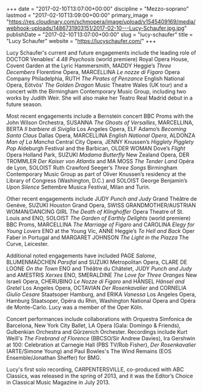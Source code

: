 +++
date = "2017-02-10T13:07:00+00:00"
discipline = "Mezzo-soprano"
lastmod = "2017-02-10T13:09:00+00:00"
primary_image = "https://res.cloudinary.com/schmopera/image/upload/v1545409169/media/webhook-uploads/1486731903151/2017-02-10---Lucy-Schaufer.jpg.jpg"
publishDate = "2017-02-10T13:07:00+00:00"
slug = "lucy-schaufer"
title = "Lucy Schaufer"
website = "https://lucyschaufer.com/"
+++

Lucy Schaufer's current and future engagements include the leading role of DOCTOR Venables’ *4.48 Psychosis* (world premiere) Royal Opera House, Covent Garden at the Lyric Hammersmith, MADDY Heggie’s *Three Decembers* Florentine Opera, MARCELLINA *Le nozze di Figaro* Opera Company Philadelphia, RUTH *The Pirates of Penzance* English National Opera, Eötvös’ *The Golden Dragon* Music Theatre Wales (UK tour) and a concert with the Birmingham Contemporary Music Group, including two works by Judith Weir. She will also make her Teatro Real Madrid debut in a future season.

Most recent engagements include a Bernstein concert BBC Proms with the John Wilson Orchestra, SUSANNA *The Ghosts of Versailles*, MARCELLINA, BERTA *Il barbiere di Siviglia* Los Angeles Opera, ELF Adamo’s *Becoming Santa Claus* Dallas Opera, MARCELLINA *English National Opera*, ALDONZA *Man of La Mancha* Central City Opera, JENNY Knussen’s *Higglety Pigglety Pop* Aldeburgh Festival and the Barbican, OLDER WOMAN Dove’s *Flight* Opera Holland Park, SUZUKI *Madama Butterfly* New Zealand Opera, DER TROMMLER *Der Kaiser von Atlantis* and MA MOSS *The Tender Land* Opéra de Lyon, SOLOIST Ruth Crawford Seeger’s *Three Songs* Birmingham Contemporary Music Group as part of Oliver Knussen’s residency at the Library of Congress (Washington, D.C.) and SOLOIST George Benjamin’s *Upon Silence* Settembre Musica Festival, Milan and Turin.

Other recent engagements include JUDY *Punch and Judy* Grand Théâtre de Genève, SUZUKI Houston Grand Opera, SWISS GRANDMOTHER/AUSTRIAN WOMAN/DANCING GIRL *The Death of Klinghoffer* Opera Theatre of St. Louis and ENO, SOLOIST *The Garden of Earthly Delights* (world premiere) BBC Proms, MARCELLINA *The Marriage of Figaro* and CAROLINA *Elegy for Young Lovers* ENO at the Young Vic, ANNE Heggie’s *To Hell and Back* Oper Faber in Portugal and MARGARET JOHNSON *The Light in the Piazza* The Curve, Leicester.

Additional noted engagements have included PAGE *Salome*, BLUMENMÄDCHEN *Parsifal* and SUZUKI Metropolitan Opera, CLARE DE LOONE *On the Town* ENO and Théâtre du Châtelet, JUDY *Punch and Judy* and AMESTRIS *Xerxes* ENO, SMERALDINE *The Love for Three Oranges* New Israeli Opera, CHERUBINO *Le Nozze di Figaro* and HÄNSEL *Hänsel and Gretel* Los Angeles Opera, OCTAVIAN *Der Rosenkavalier* and CORNELIA *Giulio Cesare* Staatsoper Hamburg, and ERIKA *Vanessa* Los Angeles Opera, Hamburg Staatsoper, Opéra du Rhin, Washington National Opera and Opéra de Monte-Carlo. Lucy was a member of the Oper Köln.

Concert performances include collaborations with Orquestra Simfonica de Barcelona, New York City Ballet, LA Opera (Gala: Domingo & Friends), Gulbenkian Orchestra and Gűrzenich Orchester. Recordings include Kurt Weill's *The Firebrand of Florence* (BBCSO/Sir Andrew Davies), Ira Gershwin at 100: Celebration at Carnegie Hall (PBS TV/Rob Fisher), *Der Rosenkavalier* (ARTE/Simone Young) and Paul Bowles's The Wind Remains (EOS Ensemble/Jonathan Sheffer) for BMG.

Lucy's first solo recording, CARPENTERSVILLE, co-produced with ABC Classics, was released in the spring of 2013, and it was the Editor’s Choice in Classical Music Magazine in July 2013. 
